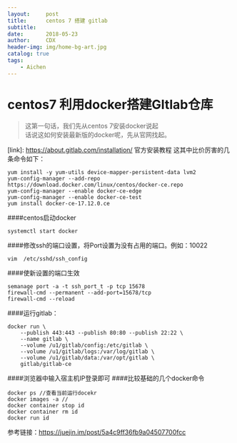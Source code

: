 ```yaml
---
layout:     post
title:      centos 7 搭建 gitlab
subtitle:   
date:       2018-05-23
author:     CDX
header-img: img/home-bg-art.jpg
catalog: true
tags:
    - Aichen
---
```

# centos7 利用docker搭建GItlab仓库
> 这第一句话，我们先从centos 7安装docker说起  
> 话说这如何安装最新版的docker呢，先从官网找起。

[link]: <https://about.gitlab.com/installation/>   官方安装教程
这其中比价厉害的几条命令如下：
```
yum install -y yum-utils device-mapper-persistent-data lvm2
yum-config-manager --add-repo https://download.docker.com/linux/centos/docker-ce.repo
yum-config-manager --enable docker-ce-edge
yum-config-manager --enable docker-ce-test
yum install docker-ce-17.12.0.ce
```
####centos启动docker
```
systemctl start docker
```
####修改ssh的端口设置，将Port设置为没有占用的端口。例如：10022 
```
vim  /etc/sshd/ssh_config
```
####使新设置的端口生效
```
semanage port -a -t ssh_port_t -p tcp 15678
firewall-cmd --permanent --add-port=15678/tcp
firewall-cmd --reload 
```
####运行gitlab：
```
docker run \
    --publish 443:443 --publish 80:80 --publish 22:22 \
    --name gitlab \
    --volume /u1/gitlab/config:/etc/gitlab \
    --volume /u1/gitlab/logs:/var/log/gitlab \
    --volume /u1/gitlab/data:/var/opt/gitlab \
    gitlab/gitlab-ce
```
####浏览器中输入宿主机IP登录即可
####比较基础的几个docker命令
```
docker ps //查看当前运行docekr
docker images -a //
docker container stop id
docker container rm id
docker run id
```
参考链接：https://juejin.im/post/5a4c9ff36fb9a04507700fcc